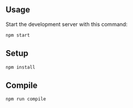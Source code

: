 Usage
---

Start the development server with this command:

```
npm start
```
Setup
---

```
npm install
```
Compile
---

```
npm run compile
